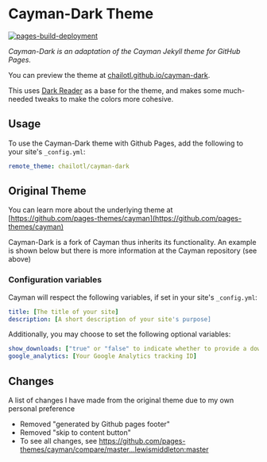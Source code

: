 # Cayman-Dark Theme
[![pages-build-deployment](https://github.com/oSoWoSo/cayman-vb-black/actions/workflows/pages/pages-build-deployment/badge.svg?branch=my)](https://github.com/oSoWoSo/cayman-vb-black/actions/workflows/pages/pages-build-deployment)

*Cayman-Dark is an adaptation of the Cayman Jekyll theme for GitHub Pages.*

You can preview the theme at [chailotl.github.io/cayman-dark](http://chailotl.github.io/cayman-dark).

This uses [Dark Reader](https://github.com/darkreader/darkreader) as a base for the theme, and makes some much-needed tweaks to make the colors more cohesive.

## Usage

To use the Cayman-Dark theme with Github Pages, add the following to your site's `_config.yml`:

```yml
remote_theme: chailotl/cayman-dark
```

## Original Theme
You can learn more about the underlying theme at [https://github.com/pages-themes/cayman](https://github.com/pages-themes/cayman)

Cayman-Dark is a fork of Cayman thus inherits its functionality. An example is shown below but there is more information at the Cayman repository (see above)

### Configuration variables

Cayman will respect the following variables, if set in your site's `_config.yml`:

```yml
title: [The title of your site]
description: [A short description of your site's purpose]
```

Additionally, you may choose to set the following optional variables:

```yml
show_downloads: ["true" or "false" to indicate whether to provide a download URL]
google_analytics: [Your Google Analytics tracking ID]
```

## Changes
A list of changes I have made from the original theme due to my own personal preference
 - Removed "generated by Github pages footer"
 - Removed "skip to content button"
 - To see all changes, see https://github.com/pages-themes/cayman/compare/master...lewismiddleton:master
